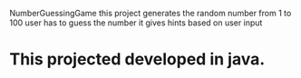 NumberGuessingGame
this project generates the random number from 1 to 100
user has to guess the number
it gives hints based on user input
# This projected developed in java.

